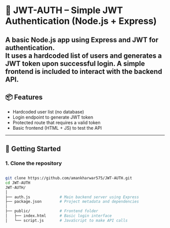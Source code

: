 # 🔐 JWT-AUTH – Simple JWT Authentication (Node.js + Express)
A basic Node.js app using **Express** and **JWT** for authentication.  
It uses a hardcoded list of users and generates a JWT token upon successful login. A simple frontend is included to interact with the backend API.
---
## 📦 Features

- Hardcoded user list (no database)
- Login endpoint to generate JWT token
- Protected route that requires a valid token
- Basic frontend (HTML + JS) to test the API
---
## 🚀 Getting Started

### 1. Clone the repository

```bash

git clone https://github.com/amankharwar575/JWT-AUTH.git
cd JWT-AUTH
JWT-AUTH/
│
├── auth.js             # Main backend server using Express
├── package.json        # Project metadata and dependencies
│
├── public/             # Frontend folder
│   ├── index.html      # Basic login interface
│   └── script.js       # JavaScript to make API calls


